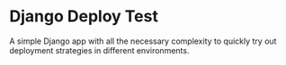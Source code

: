 # Django Deploy Test
A simple Django app with all the necessary complexity to quickly try out deployment strategies in different environments.
